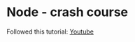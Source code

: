 # Node - crash course
Followed this tutorial: [Youtube](https://www.youtube.com/playlist?list=PL4cUxeGkcC9jsz4LDYc6kv3ymONOKxwBU)
